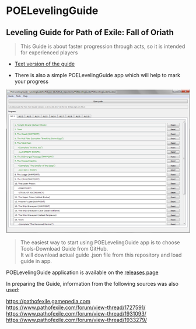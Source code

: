 # POELevelingGuide

## Leveling Guide for Path of Exile: Fall of Oriath  

> This Guide is about faster progression through acts, so it is intended for experienced players

- [Text version of the guide](https://github.com/Doberm4n/POELevelingGuide/tree/master/GuideText)

- There is also a simple POELevelingGuide app which will help to mark your progress

![alt text](https://github.com/Doberm4n/POELevelingGuide/blob/master/screenshots/mainWindow_1.png)

> The easiest way to start using POELevelingGuide app is to choose Tools-Download Guide from GitHub.  
> It will download actual guide .json file from this repository and load guide in app.

POELevelingGuide application is available on the [releases page](https://github.com/Doberm4n/POELevelingGuide/releases)

In preparing the Guide, information from the following sources was also used:

https://pathofexile.gamepedia.com  
https://www.pathofexile.com/forum/view-thread/1727591/  
https://www.pathofexile.com/forum/view-thread/1931093/  
https://www.pathofexile.com/forum/view-thread/1933279/